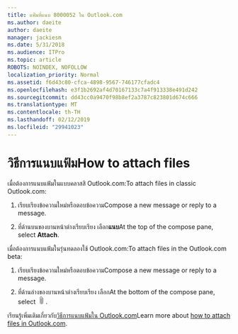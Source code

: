 ```yaml
---
title: แฟ้มที่แนบ 8000052 ใน Outlook.com
ms.author: daeite
author: daeite
manager: jackiesm
ms.date: 5/31/2018
ms.audience: ITPro
ms.topic: article
ROBOTS: NOINDEX, NOFOLLOW
localization_priority: Normal
ms.assetid: f6d43c80-cfca-4898-9567-746177cfadc4
ms.openlocfilehash: e3f1b2692af4d70167133c7a4f913338e491d242
ms.sourcegitcommit: dd43cc0a9470f98b8ef2a3787c823801d674c666
ms.translationtype: MT
ms.contentlocale: th-TH
ms.lasthandoff: 02/12/2019
ms.locfileid: "29941023"
---
```

# <a name="how-to-attach-files"></a><span data-ttu-id="201bb-102">วิธีการแนบแฟ้ม</span><span class="sxs-lookup"><span data-stu-id="201bb-102">How to attach files</span></span>

<span data-ttu-id="201bb-103">เมื่อต้องการแนบแฟ้มในแบบคลาสสิ Outlook.com:</span><span class="sxs-lookup"><span data-stu-id="201bb-103">To attach files in classic Outlook.com:</span></span>
  
1. <span data-ttu-id="201bb-104">เรียบเรียงข้อความใหม่หรือตอบข้อความ</span><span class="sxs-lookup"><span data-stu-id="201bb-104">Compose a new message or reply to a message.</span></span>
    
2. <span data-ttu-id="201bb-105">ที่ด้านบนของบานหน้าต่างเรียบเรียง เลือก**แนบ**</span><span class="sxs-lookup"><span data-stu-id="201bb-105">At the top of the compose pane, select **Attach**.</span></span> 
    
<span data-ttu-id="201bb-106">เมื่อต้องการแนบแฟ้มในรุ่นทดลองใช้ Outlook.com:</span><span class="sxs-lookup"><span data-stu-id="201bb-106">To attach files in the Outlook.com beta:</span></span>
  
1. <span data-ttu-id="201bb-107">เรียบเรียงข้อความใหม่หรือตอบข้อความ</span><span class="sxs-lookup"><span data-stu-id="201bb-107">Compose a new message or reply to a message.</span></span>
    
2. <span data-ttu-id="201bb-108">ที่ด้านล่างของบานหน้าต่างเรียบเรียง เลือก</span><span class="sxs-lookup"><span data-stu-id="201bb-108">At the bottom of the compose pane, select</span></span> ![แนบ](media/da223d01-5fe6-448c-a3a3-e2b5262da4b9.png)<span data-ttu-id="201bb-110">.</span><span class="sxs-lookup"><span data-stu-id="201bb-110"></span></span>
    
<span data-ttu-id="201bb-111">เรียนรู้เพิ่มเติมเกี่ยวกับ[วิธีการแนบแฟ้มใน Outlook.com](https://go.microsoft.com/fwlink/p/?linkid=2001702&amp;clcid=0x409)</span><span class="sxs-lookup"><span data-stu-id="201bb-111">Learn more about [how to attach files in Outlook.com](https://go.microsoft.com/fwlink/p/?linkid=2001702&amp;clcid=0x409).</span></span>
  

